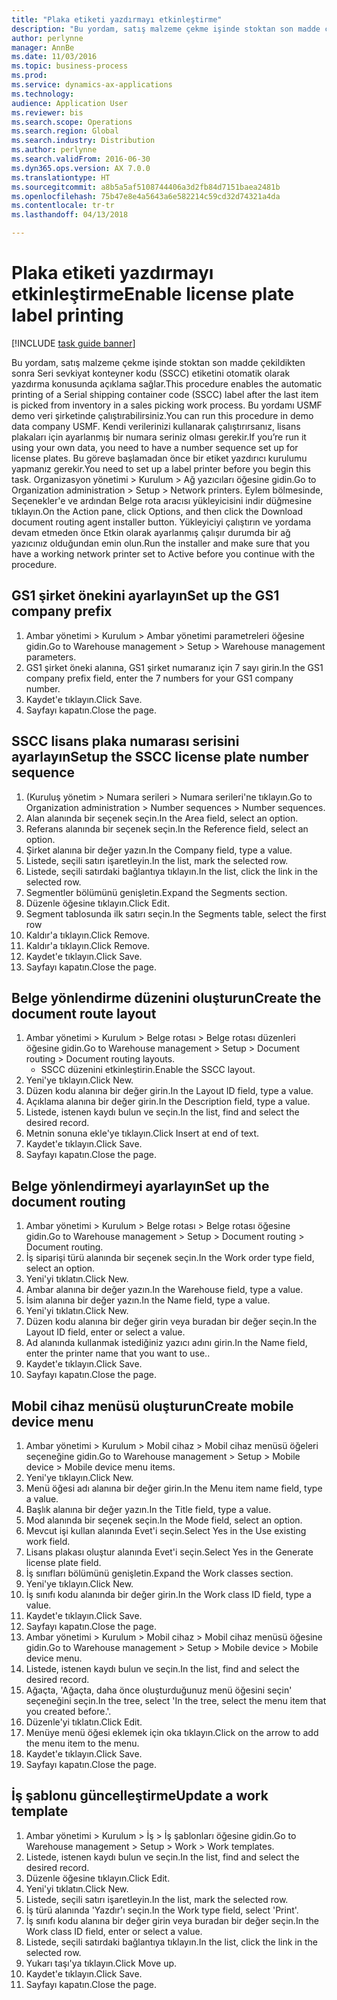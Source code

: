 ```yaml
--- 
title: "Plaka etiketi yazdırmayı etkinleştirme"
description: "Bu yordam, satış malzeme çekme işinde stoktan son madde çekildikten sonra Seri sevkiyat konteyner kodu (SSCC) etiketini otomatik olarak yazdırma konusunda açıklama sağlar."
author: perlynne
manager: AnnBe
ms.date: 11/03/2016
ms.topic: business-process
ms.prod: 
ms.service: dynamics-ax-applications
ms.technology: 
audience: Application User
ms.reviewer: bis
ms.search.scope: Operations
ms.search.region: Global
ms.search.industry: Distribution
ms.author: perlynne
ms.search.validFrom: 2016-06-30
ms.dyn365.ops.version: AX 7.0.0
ms.translationtype: HT
ms.sourcegitcommit: a8b5a5af5108744406a3d2fb84d7151baea2481b
ms.openlocfilehash: 75b47e8e4a5643a6e582214c59cd32d74321a4da
ms.contentlocale: tr-tr
ms.lasthandoff: 04/13/2018

---
```

# <a name="enable-license-plate-label-printing"></a><span data-ttu-id="7b0e0-103">Plaka etiketi yazdırmayı etkinleştirme</span><span class="sxs-lookup"><span data-stu-id="7b0e0-103">Enable license plate label printing</span></span>

[!INCLUDE [task guide banner](../../includes/task-guide-banner.md)]

<span data-ttu-id="7b0e0-104">Bu yordam, satış malzeme çekme işinde stoktan son madde çekildikten sonra Seri sevkiyat konteyner kodu (SSCC) etiketini otomatik olarak yazdırma konusunda açıklama sağlar.</span><span class="sxs-lookup"><span data-stu-id="7b0e0-104">This procedure enables the automatic printing of a Serial shipping container code (SSCC) label after the last item is picked from inventory in a sales picking work process.</span></span> <span data-ttu-id="7b0e0-105">Bu yordamı USMF demo veri şirketinde çalıştırabilirsiniz.</span><span class="sxs-lookup"><span data-stu-id="7b0e0-105">You can run this procedure in demo data company USMF.</span></span> <span data-ttu-id="7b0e0-106">Kendi verilerinizi kullanarak çalıştırırsanız, lisans plakaları için ayarlanmış bir numara seriniz olması gerekir.</span><span class="sxs-lookup"><span data-stu-id="7b0e0-106">If you’re run it using your own data, you need to have a number sequence set up for license plates.</span></span> <span data-ttu-id="7b0e0-107">Bu göreve başlamadan önce bir etiket yazdırıcı kurulumu yapmanız gerekir.</span><span class="sxs-lookup"><span data-stu-id="7b0e0-107">You need to set up a label printer before you begin this task.</span></span> <span data-ttu-id="7b0e0-108">Organizasyon yönetimi > Kurulum > Ağ yazıcıları öğesine gidin.</span><span class="sxs-lookup"><span data-stu-id="7b0e0-108">Go to Organization administration > Setup > Network printers.</span></span> <span data-ttu-id="7b0e0-109">Eylem bölmesinde, Seçenekler'e ve ardından Belge rota aracısı yükleyicisini indir düğmesine tıklayın.</span><span class="sxs-lookup"><span data-stu-id="7b0e0-109">On the Action pane, click Options, and then click the Download document routing agent installer button.</span></span> <span data-ttu-id="7b0e0-110">Yükleyiciyi çalıştırın ve yordama devam etmeden önce Etkin olarak ayarlanmış çalışır durumda bir ağ yazıcınız olduğundan emin olun.</span><span class="sxs-lookup"><span data-stu-id="7b0e0-110">Run the installer and make sure that you have a working network printer set to Active before you continue with the procedure.</span></span>


## <a name="set-up-the-gs1-company-prefix"></a><span data-ttu-id="7b0e0-111">GS1 şirket önekini ayarlayın</span><span class="sxs-lookup"><span data-stu-id="7b0e0-111">Set up the GS1 company prefix</span></span>
1. <span data-ttu-id="7b0e0-112">Ambar yönetimi > Kurulum > Ambar yönetimi parametreleri öğesine gidin.</span><span class="sxs-lookup"><span data-stu-id="7b0e0-112">Go to Warehouse management > Setup > Warehouse management parameters.</span></span>
2. <span data-ttu-id="7b0e0-113">GS1 şirket öneki alanına, GS1 şirket numaranız için 7 sayı girin.</span><span class="sxs-lookup"><span data-stu-id="7b0e0-113">In the GS1 company prefix field, enter the 7 numbers for your GS1 company number.</span></span>
3. <span data-ttu-id="7b0e0-114">Kaydet'e tıklayın.</span><span class="sxs-lookup"><span data-stu-id="7b0e0-114">Click Save.</span></span>
4. <span data-ttu-id="7b0e0-115">Sayfayı kapatın.</span><span class="sxs-lookup"><span data-stu-id="7b0e0-115">Close the page.</span></span>

## <a name="setup-the-sscc-license-plate-number-sequence"></a><span data-ttu-id="7b0e0-116">SSCC lisans plaka numarası serisini ayarlayın</span><span class="sxs-lookup"><span data-stu-id="7b0e0-116">Setup the SSCC license plate number sequence</span></span>
1. <span data-ttu-id="7b0e0-117">(Kuruluş yönetim > Numara serileri > Numara serileri'ne tıklayın.</span><span class="sxs-lookup"><span data-stu-id="7b0e0-117">Go to Organization administration > Number sequences > Number sequences.</span></span>
2. <span data-ttu-id="7b0e0-118">Alan alanında bir seçenek seçin.</span><span class="sxs-lookup"><span data-stu-id="7b0e0-118">In the Area field, select an option.</span></span>
3. <span data-ttu-id="7b0e0-119">Referans alanında bir seçenek seçin.</span><span class="sxs-lookup"><span data-stu-id="7b0e0-119">In the Reference field, select an option.</span></span>
4. <span data-ttu-id="7b0e0-120">Şirket alanına bir değer yazın.</span><span class="sxs-lookup"><span data-stu-id="7b0e0-120">In the Company field, type a value.</span></span>
5. <span data-ttu-id="7b0e0-121">Listede, seçili satırı işaretleyin.</span><span class="sxs-lookup"><span data-stu-id="7b0e0-121">In the list, mark the selected row.</span></span>
6. <span data-ttu-id="7b0e0-122">Listede, seçili satırdaki bağlantıya tıklayın.</span><span class="sxs-lookup"><span data-stu-id="7b0e0-122">In the list, click the link in the selected row.</span></span>
7. <span data-ttu-id="7b0e0-123">Segmentler bölümünü genişletin.</span><span class="sxs-lookup"><span data-stu-id="7b0e0-123">Expand the Segments section.</span></span>
8. <span data-ttu-id="7b0e0-124">Düzenle öğesine tıklayın.</span><span class="sxs-lookup"><span data-stu-id="7b0e0-124">Click Edit.</span></span>
9. <span data-ttu-id="7b0e0-125">Segment tablosunda ilk satırı seçin.</span><span class="sxs-lookup"><span data-stu-id="7b0e0-125">In the Segments table, select the first row</span></span>
10. <span data-ttu-id="7b0e0-126">Kaldır'a tıklayın.</span><span class="sxs-lookup"><span data-stu-id="7b0e0-126">Click Remove.</span></span>
11. <span data-ttu-id="7b0e0-127">Kaldır'a tıklayın.</span><span class="sxs-lookup"><span data-stu-id="7b0e0-127">Click Remove.</span></span>
12. <span data-ttu-id="7b0e0-128">Kaydet'e tıklayın.</span><span class="sxs-lookup"><span data-stu-id="7b0e0-128">Click Save.</span></span>
13. <span data-ttu-id="7b0e0-129">Sayfayı kapatın.</span><span class="sxs-lookup"><span data-stu-id="7b0e0-129">Close the page.</span></span>

## <a name="create-the-document-route-layout"></a><span data-ttu-id="7b0e0-130">Belge yönlendirme düzenini oluşturun</span><span class="sxs-lookup"><span data-stu-id="7b0e0-130">Create the document route layout</span></span>
1. <span data-ttu-id="7b0e0-131">Ambar yönetimi > Kurulum > Belge rotası > Belge rotası düzenleri öğesine gidin.</span><span class="sxs-lookup"><span data-stu-id="7b0e0-131">Go to Warehouse management > Setup > Document routing > Document routing layouts.</span></span>
    * <span data-ttu-id="7b0e0-132">SSCC düzenini etkinleştirin.</span><span class="sxs-lookup"><span data-stu-id="7b0e0-132">Enable the SSCC layout.</span></span>  
2. <span data-ttu-id="7b0e0-133">Yeni'ye tıklayın.</span><span class="sxs-lookup"><span data-stu-id="7b0e0-133">Click New.</span></span>
3. <span data-ttu-id="7b0e0-134">Düzen kodu alanına bir değer girin.</span><span class="sxs-lookup"><span data-stu-id="7b0e0-134">In the Layout ID field, type a value.</span></span>
4. <span data-ttu-id="7b0e0-135">Açıklama alanına bir değer girin.</span><span class="sxs-lookup"><span data-stu-id="7b0e0-135">In the Description field, type a value.</span></span>
5. <span data-ttu-id="7b0e0-136">Listede, istenen kaydı bulun ve seçin.</span><span class="sxs-lookup"><span data-stu-id="7b0e0-136">In the list, find and select the desired record.</span></span>
6. <span data-ttu-id="7b0e0-137">Metnin sonuna ekle'ye tıklayın.</span><span class="sxs-lookup"><span data-stu-id="7b0e0-137">Click Insert at end of text.</span></span>
7. <span data-ttu-id="7b0e0-138">Kaydet'e tıklayın.</span><span class="sxs-lookup"><span data-stu-id="7b0e0-138">Click Save.</span></span>
8. <span data-ttu-id="7b0e0-139">Sayfayı kapatın.</span><span class="sxs-lookup"><span data-stu-id="7b0e0-139">Close the page.</span></span>

## <a name="set-up-the-document-routing"></a><span data-ttu-id="7b0e0-140">Belge yönlendirmeyi ayarlayın</span><span class="sxs-lookup"><span data-stu-id="7b0e0-140">Set up the document routing</span></span>
1. <span data-ttu-id="7b0e0-141">Ambar yönetimi > Kurulum > Belge rotası > Belge rotası öğesine gidin.</span><span class="sxs-lookup"><span data-stu-id="7b0e0-141">Go to Warehouse management > Setup > Document routing > Document routing.</span></span>
2. <span data-ttu-id="7b0e0-142">İş siparişi türü alanında bir seçenek seçin.</span><span class="sxs-lookup"><span data-stu-id="7b0e0-142">In the Work order type field, select an option.</span></span>
3. <span data-ttu-id="7b0e0-143">Yeni'yi tıklatın.</span><span class="sxs-lookup"><span data-stu-id="7b0e0-143">Click New.</span></span>
4. <span data-ttu-id="7b0e0-144">Ambar alanına bir değer yazın.</span><span class="sxs-lookup"><span data-stu-id="7b0e0-144">In the Warehouse field, type a value.</span></span>
5. <span data-ttu-id="7b0e0-145">İsim alanına bir değer yazın.</span><span class="sxs-lookup"><span data-stu-id="7b0e0-145">In the Name field, type a value.</span></span>
6. <span data-ttu-id="7b0e0-146">Yeni'yi tıklatın.</span><span class="sxs-lookup"><span data-stu-id="7b0e0-146">Click New.</span></span>
7. <span data-ttu-id="7b0e0-147">Düzen kodu alanına bir değer girin veya buradan bir değer seçin.</span><span class="sxs-lookup"><span data-stu-id="7b0e0-147">In the Layout ID field, enter or select a value.</span></span>
8. <span data-ttu-id="7b0e0-148">Ad alanında kullanmak istediğiniz yazıcı adını girin.</span><span class="sxs-lookup"><span data-stu-id="7b0e0-148">In the Name field, enter the printer name that you want to use..</span></span>
9. <span data-ttu-id="7b0e0-149">Kaydet'e tıklayın.</span><span class="sxs-lookup"><span data-stu-id="7b0e0-149">Click Save.</span></span>
10. <span data-ttu-id="7b0e0-150">Sayfayı kapatın.</span><span class="sxs-lookup"><span data-stu-id="7b0e0-150">Close the page.</span></span>

## <a name="create-mobile-device-menu"></a><span data-ttu-id="7b0e0-151">Mobil cihaz menüsü oluşturun</span><span class="sxs-lookup"><span data-stu-id="7b0e0-151">Create mobile device menu</span></span>
1. <span data-ttu-id="7b0e0-152">Ambar yönetimi > Kurulum > Mobil cihaz > Mobil cihaz menüsü öğeleri seçeneğine gidin.</span><span class="sxs-lookup"><span data-stu-id="7b0e0-152">Go to Warehouse management > Setup > Mobile device > Mobile device menu items.</span></span>
2. <span data-ttu-id="7b0e0-153">Yeni'ye tıklayın.</span><span class="sxs-lookup"><span data-stu-id="7b0e0-153">Click New.</span></span>
3. <span data-ttu-id="7b0e0-154">Menü öğesi adı alanına bir değer girin.</span><span class="sxs-lookup"><span data-stu-id="7b0e0-154">In the Menu item name field, type a value.</span></span>
4. <span data-ttu-id="7b0e0-155">Başlık alanına bir değer yazın.</span><span class="sxs-lookup"><span data-stu-id="7b0e0-155">In the Title field, type a value.</span></span>
5. <span data-ttu-id="7b0e0-156">Mod alanında bir seçenek seçin.</span><span class="sxs-lookup"><span data-stu-id="7b0e0-156">In the Mode field, select an option.</span></span>
6. <span data-ttu-id="7b0e0-157">Mevcut işi kullan alanında Evet'i seçin.</span><span class="sxs-lookup"><span data-stu-id="7b0e0-157">Select Yes in the Use existing work field.</span></span>
7. <span data-ttu-id="7b0e0-158">Lisans plakası oluştur alanında Evet'i seçin.</span><span class="sxs-lookup"><span data-stu-id="7b0e0-158">Select Yes in the Generate license plate field.</span></span>
8. <span data-ttu-id="7b0e0-159">İş sınıfları bölümünü genişletin.</span><span class="sxs-lookup"><span data-stu-id="7b0e0-159">Expand the Work classes section.</span></span>
9. <span data-ttu-id="7b0e0-160">Yeni'ye tıklayın.</span><span class="sxs-lookup"><span data-stu-id="7b0e0-160">Click New.</span></span>
10. <span data-ttu-id="7b0e0-161">İş sınıfı kodu alanında bir değer girin.</span><span class="sxs-lookup"><span data-stu-id="7b0e0-161">In the Work class ID field, type a value.</span></span>
11. <span data-ttu-id="7b0e0-162">Kaydet'e tıklayın.</span><span class="sxs-lookup"><span data-stu-id="7b0e0-162">Click Save.</span></span>
12. <span data-ttu-id="7b0e0-163">Sayfayı kapatın.</span><span class="sxs-lookup"><span data-stu-id="7b0e0-163">Close the page.</span></span>
13. <span data-ttu-id="7b0e0-164">Ambar yönetimi > Kurulum > Mobil cihaz > Mobil cihaz menüsü öğesine gidin.</span><span class="sxs-lookup"><span data-stu-id="7b0e0-164">Go to Warehouse management > Setup > Mobile device > Mobile device menu.</span></span>
14. <span data-ttu-id="7b0e0-165">Listede, istenen kaydı bulun ve seçin.</span><span class="sxs-lookup"><span data-stu-id="7b0e0-165">In the list, find and select the desired record.</span></span>
15. <span data-ttu-id="7b0e0-166">Ağaçta, 'Ağaçta, daha önce oluşturduğunuz menü öğesini seçin' seçeneğini seçin.</span><span class="sxs-lookup"><span data-stu-id="7b0e0-166">In the tree, select 'In the tree, select the menu item that you created before.'.</span></span>
16. <span data-ttu-id="7b0e0-167">Düzenle'yi tıklatın.</span><span class="sxs-lookup"><span data-stu-id="7b0e0-167">Click Edit.</span></span>
17. <span data-ttu-id="7b0e0-168">Menüye menü öğesi eklemek için oka tıklayın.</span><span class="sxs-lookup"><span data-stu-id="7b0e0-168">Click on the arrow to add the menu item to the menu.</span></span>
18. <span data-ttu-id="7b0e0-169">Kaydet'e tıklayın.</span><span class="sxs-lookup"><span data-stu-id="7b0e0-169">Click Save.</span></span>
19. <span data-ttu-id="7b0e0-170">Sayfayı kapatın.</span><span class="sxs-lookup"><span data-stu-id="7b0e0-170">Close the page.</span></span>

## <a name="update-a-work-template"></a><span data-ttu-id="7b0e0-171">İş şablonu güncelleştirme</span><span class="sxs-lookup"><span data-stu-id="7b0e0-171">Update a work template</span></span>
1. <span data-ttu-id="7b0e0-172">Ambar yönetimi > Kurulum > İş > İş şablonları öğesine gidin.</span><span class="sxs-lookup"><span data-stu-id="7b0e0-172">Go to Warehouse management > Setup > Work > Work templates.</span></span>
2. <span data-ttu-id="7b0e0-173">Listede, istenen kaydı bulun ve seçin.</span><span class="sxs-lookup"><span data-stu-id="7b0e0-173">In the list, find and select the desired record.</span></span>
3. <span data-ttu-id="7b0e0-174">Düzenle öğesine tıklayın.</span><span class="sxs-lookup"><span data-stu-id="7b0e0-174">Click Edit.</span></span>
4. <span data-ttu-id="7b0e0-175">Yeni'yi tıklatın.</span><span class="sxs-lookup"><span data-stu-id="7b0e0-175">Click New.</span></span>
5. <span data-ttu-id="7b0e0-176">Listede, seçili satırı işaretleyin.</span><span class="sxs-lookup"><span data-stu-id="7b0e0-176">In the list, mark the selected row.</span></span>
6. <span data-ttu-id="7b0e0-177">İş türü alanında 'Yazdır'ı seçin.</span><span class="sxs-lookup"><span data-stu-id="7b0e0-177">In the Work type field, select 'Print'.</span></span>
7. <span data-ttu-id="7b0e0-178">İş sınıfı kodu alanına bir değer girin veya buradan bir değer seçin.</span><span class="sxs-lookup"><span data-stu-id="7b0e0-178">In the Work class ID field, enter or select a value.</span></span>
8. <span data-ttu-id="7b0e0-179">Listede, seçili satırdaki bağlantıya tıklayın.</span><span class="sxs-lookup"><span data-stu-id="7b0e0-179">In the list, click the link in the selected row.</span></span>
9. <span data-ttu-id="7b0e0-180">Yukarı taşı'ya tıklayın.</span><span class="sxs-lookup"><span data-stu-id="7b0e0-180">Click Move up.</span></span>
10. <span data-ttu-id="7b0e0-181">Kaydet'e tıklayın.</span><span class="sxs-lookup"><span data-stu-id="7b0e0-181">Click Save.</span></span>
11. <span data-ttu-id="7b0e0-182">Sayfayı kapatın.</span><span class="sxs-lookup"><span data-stu-id="7b0e0-182">Close the page.</span></span>


